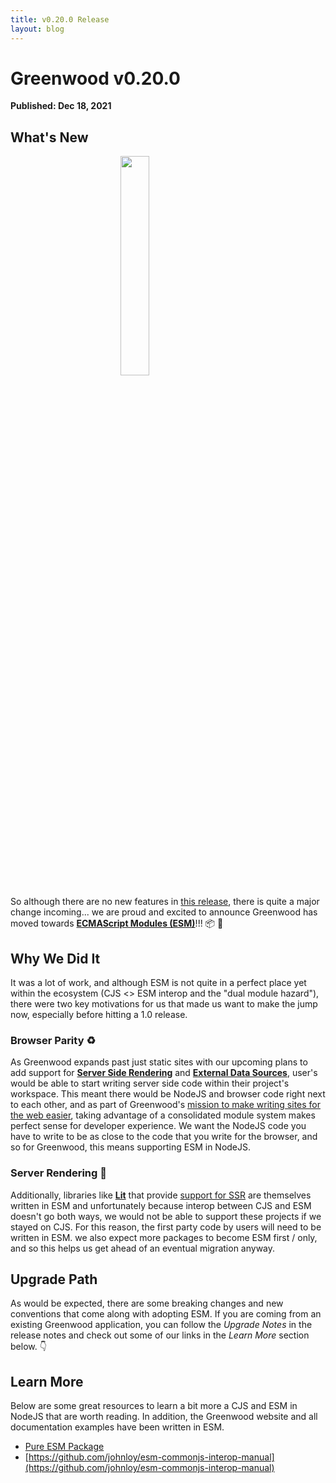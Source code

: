```yaml
---
title: v0.20.0 Release
layout: blog
---
```


# Greenwood v0.20.0

**Published: Dec 18, 2021**

## What's New

<img src="/assets/nodejs.png" style="display: block; width: 30%; margin: 0 auto;"/>

So although there are no new features in [this release](https://github.com/ProjectEvergreen/greenwood/releases/tag/v0.20.0), there is quite a major change incoming... we are proud and excited to announce Greenwood has moved towards [**ECMAScript Modules (ESM)**](https://nodejs.org/api/esm.html)!!!  📦 🥳


## Why We Did It
It was a lot of work, and although ESM is not quite in a perfect place yet within the ecosystem (CJS <> ESM interop and the "dual module hazard"), there were two key motivations for us that made us want to make the jump now, especially before hitting a 1.0 release.

### Browser Parity ♻️
As Greenwood expands past just static sites with our upcoming plans to add support for [**Server Side Rendering**](https://github.com/ProjectEvergreen/greenwood/issues/708) and [**External Data Sources**](https://github.com/ProjectEvergreen/greenwood/issues/21), user's would be able to start writing server side code within their project's workspace.  This meant there would be NodeJS and browser code right next to each other, and as part of Greenwood's [mission to make writing sites for the web easier](/about/), taking advantage of a consolidated module system makes perfect sense for developer experience.  We want the NodeJS code you have to write to be as close to the code that you write for the browser, and so for Greenwood, this means supporting ESM in NodeJS.

### Server Rendering 🚀
Additionally, libraries like [**Lit**](https://lit.dev/) that provide [support for SSR](https://github.com/lit/lit/tree/main/packages/labs/ssr) are themselves written in ESM and unfortunately because interop between CJS and ESM doesn't go both ways, we would not be able to support these projects if we stayed on CJS.  For this reason, the first party code by users will need to be written in ESM.  we also expect more packages to become ESM first / only, and so this helps us get ahead of an eventual migration anyway.


## Upgrade Path
As would be expected, there are some breaking changes and new conventions that come along with adopting ESM.  If you are coming from an existing Greenwood application, you can follow the _Upgrade Notes_ in the release notes and check out some of our links in the _Learn More_ section below. 👇


## Learn More
Below are some great resources to learn a bit more a CJS and ESM in NodeJS that are worth reading.  In addition, the Greenwood website and all documentation examples have been written in ESM.

- [Pure ESM Package](https://gist.github.com/sindresorhus/a39789f98801d908bbc7ff3ecc99d99c)
- [https://github.com/johnloy/esm-commonjs-interop-manual](https://github.com/johnloy/esm-commonjs-interop-manual)